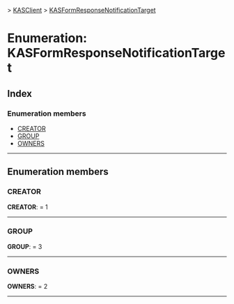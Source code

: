 [](../README.md) > [KASClient](../modules/kasclient.md) > [KASFormResponseNotificationTarget](../enums/kasclient.kasformresponsenotificationtarget.md)

# Enumeration: KASFormResponseNotificationTarget

## Index

### Enumeration members

* [CREATOR](kasclient.kasformresponsenotificationtarget.md#creator)
* [GROUP](kasclient.kasformresponsenotificationtarget.md#group)
* [OWNERS](kasclient.kasformresponsenotificationtarget.md#owners)



---

## Enumeration members

<a id="creator"></a>

###  CREATOR

**CREATOR**:  = 1

___
<a id="group"></a>

###  GROUP

**GROUP**:  = 3

___
<a id="owners"></a>

###  OWNERS

**OWNERS**:  = 2

___

